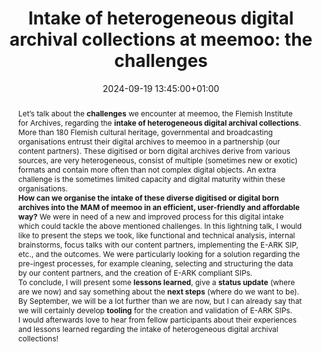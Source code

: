 ---
abstract: 'Let’s talk about the **challenges** we encounter at meemoo, the Flemish
  Institute for Archives, regarding the **intake of heterogeneous digital archival
  collections**. More than 180 Flemish cultural heritage, governmental and broadcasting
  organisations entrust their digital archives to meemoo in a partnership (our content
  partners).  These digitised or born digital archives derive from various sources,
  are very heterogeneous, consist of multiple (sometimes new or exotic) formats and
  contain more often than not complex digital objects. An extra challenge is the sometimes
  limited capacity and digital maturity  within these organisations.


  **How can we organise the intake of these diverse digitised or digital born archives
  into the MAM of meemoo in an efficient, user-friendly and affordable way?** We were
  in need of a new and improved process for this digital intake which could tackle
  the above mentioned challenges. In this lightning talk, I would like to present
  the steps we took, like functional and technical analysis, internal brainstorms,
  focus talks with our content partners, implementing the E-ARK SIP, etc., and the
  outcomes. We were particularly looking for a solution regarding the pre-ingest processes,
  for example cleaning, selecting and structuring the data by our content partners,
  and the creation of E-ARK compliant  SIPs.


  To conclude, I will present some **lessons learned**, give a **status update** (where
  are we now) and say something about the **next steps** (where do we want to be).
  By September, we will be a lot further than we are now, but I can already say that
  we will certainly develop **tooling** for the creation and validation of E-ARK SIPs.


  I would afterwards love to hear from fellow participants about their experiences
  and lessons learned regarding the intake of heterogeneous digital archival collections!'
creators:
- Lobke Vanden Eynden
date: 2024-09-19 13:45:00+01:00
document_url: https://zenodo.org/records/13683403/download/pdf
grand_parent: iPRES
institutions: []
keywords:
- information management principles
- scaling up
landing_page_url: https://zenodo.org/records/13683403
language: eng
layout: publication
license: Creative Commons Attribution Share-Alike 4.0 (CC-BY-SA-4.0)
notes_url: https://docs.google.com/document/d/1lDWYct0heJztUyK5nOaDaLFRBO-Yx4PXT5URfiK3xZo/edit#heading=h.aar4tupij1po
parent: iPRES 2024
publication_type: lightning talk
size: null
slides_url: https://zenodo.org/records/13683403
source_name: iPRES
stream_url: https://www.archief.vlaanderen.be/archief/records/dossiers/5acb210228ce4315ae650812d056a482329eb83ed2dc42398a51505dc153be81/documents/fac102093df84a8c93031824fad34cd95d7f83fd04574b0884545e07bee9e47f
title: 'Intake of heterogeneous digital archival collections at meemoo: the challenges'
year: 2024
---